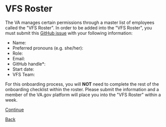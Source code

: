 # VFS Roster
The VA manages certain permissions through a master list of employees called the "VFS Roster". In order to be added into the "VFS Roster", you must submit this [GitHub issue](https://github.com/department-of-veterans-affairs/va.gov-team/issues/new?assignees=&labels=analytics-insights%2C+analytics-request%2C+governance-team%2C+platform-orientation&template=orientation-epic.md&title=Platform+Orientation+Template+%5BYour+name+here%5D) with your following information:
 - Name:
 - Preferred pronouns (e.g. she/her):
 - Role:
 - Email:
 - GitHub handle*:
 - Start date:
 - VFS Team:

For this onboarding process, you will **NOT** need to complete the rest of the onboarding checklist within the roster. Please submit the information and a member of the VA.gov platform will place you into the "VFS Roster" within a week.

[Continue](../platform-overview/1_START.md)

[Back](./3_GITHUB_ACCESS.md)

